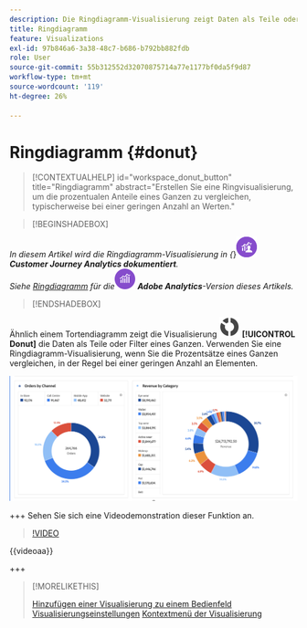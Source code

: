 ```yaml
---
description: Die Ringdiagramm-Visualisierung zeigt Daten als Teile oder Filter eines Ganzen an.
title: Ringdiagramm
feature: Visualizations
exl-id: 97b846a6-3a38-48c7-b686-b792bb882fdb
role: User
source-git-commit: 55b312552d32070875714a77e1177bf0da5f9d87
workflow-type: tm+mt
source-wordcount: '119'
ht-degree: 26%

---
```


# Ringdiagramm {#donut}

<!-- markdownlint-disable MD034 -->

>[!CONTEXTUALHELP]
>id="workspace_donut_button"
>title="Ringdiagramm"
>abstract="Erstellen Sie eine Ringvisualisierung, um die prozentualen Anteile eines Ganzen zu vergleichen, typischerweise bei einer geringen Anzahl an Werten."

<!-- markdownlint-enable MD034 -->


>[!BEGINSHADEBOX]

_In diesem Artikel wird die Ringdiagramm-Visualisierung in {_}![CustomerJourneyAnalytics](/help/assets/icons/CustomerJourneyAnalytics.svg) _**Customer Journey Analytics dokumentiert**._<br/>_Siehe [Ringdiagramm](https://experienceleague.adobe.com/en/docs/analytics/analyze/analysis-workspace/visualizations/donut) für die_![AdobeAnalytics](/help/assets/icons/AdobeAnalytics.svg) _**Adobe Analytics**-Version dieses Artikels._

>[!ENDSHADEBOX]


Ähnlich einem Tortendiagramm zeigt die Visualisierung ![GraphDonut](/help/assets/icons/GraphDonut.svg) **[!UICONTROL Donut]** die Daten als Teile oder Filter eines Ganzen. Verwenden Sie eine Ringdiagramm-Visualisierung, wenn Sie die Prozentsätze eines Ganzen vergleichen, in der Regel bei einer geringen Anzahl an Elementen.

![Ein Ringdiagramm, das Daten als Teile oder Filter eines Ganzen anzeigt.](assets/donut.png)

+++ Sehen Sie sich eine Videodemonstration dieser Funktion an.

>[!VIDEO](https://video.tv.adobe.com/v/23989/?quality=12)

{{videoaa}}

+++

>[!MORELIKETHIS]
>
>[Hinzufügen einer Visualisierung zu einem Bedienfeld](/help/analysis-workspace/visualizations/freeform-analysis-visualizations.md#add-visualizations-to-a-panel)
>[Visualisierungseinstellungen](/help/analysis-workspace/visualizations/freeform-analysis-visualizations.md#settings)
>[Kontextmenü der Visualisierung](/help/analysis-workspace/visualizations/freeform-analysis-visualizations.md#context-menu)
>

